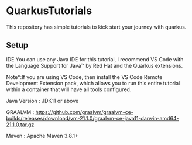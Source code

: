 # QuarkusTutorials
This repository has simple tutorials to kick start your journey with quarkus.

## Setup
IDE
You can use any Java IDE for this tutorial, I recommend VS Code with the Language Support for Java™ by Red Hat and the Quarkus extensions.

Note*:If you are using VS Code, then install the VS Code Remote Development Extension pack, which allows you to run this entire tutorial within a container that will have all tools configured.

Java Version : JDK11 or above

GRAALVM : https://github.com/graalvm/graalvm-ce-builds/releases/download/vm-21.1.0/graalvm-ce-java11-darwin-amd64-21.1.0.tar.gz

Maven : Apache Maven 3.8.1+
